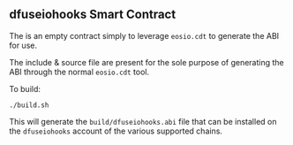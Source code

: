 ## dfuseiohooks Smart Contract

The is an empty contract simply to leverage `eosio.cdt` to generate the
ABI for use.

The include & source file are present for the sole purpose of generating
the ABI through the normal `eosio.cdt` tool.

To build:

    ./build.sh

This will generate the `build/dfuseiohooks.abi` file that can be installed
on the `dfuseiohooks` account of the various supported chains.
